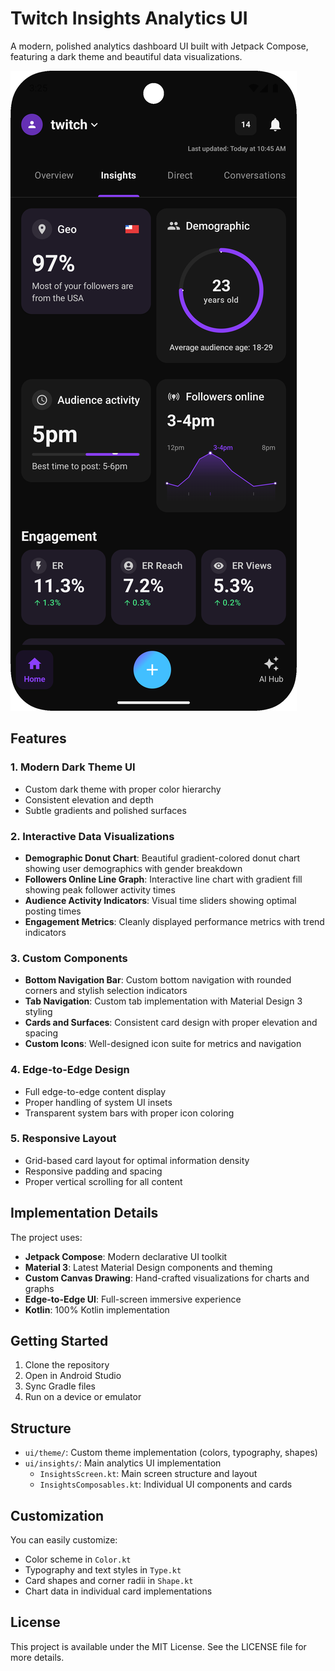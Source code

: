 # Twitch Insights Analytics UI

A modern, polished analytics dashboard UI built with Jetpack Compose, featuring a dark theme and beautiful data visualizations.

![Twitch Insights Analytics UI](app/src/main/res/drawable/main.png)

## Features

### 1. Modern Dark Theme UI
- Custom dark theme with proper color hierarchy
- Consistent elevation and depth
- Subtle gradients and polished surfaces

### 2. Interactive Data Visualizations
- **Demographic Donut Chart**: Beautiful gradient-colored donut chart showing user demographics with gender breakdown
- **Followers Online Line Graph**: Interactive line chart with gradient fill showing peak follower activity times
- **Audience Activity Indicators**: Visual time sliders showing optimal posting times
- **Engagement Metrics**: Cleanly displayed performance metrics with trend indicators

### 3. Custom Components
- **Bottom Navigation Bar**: Custom bottom navigation with rounded corners and stylish selection indicators
- **Tab Navigation**: Custom tab implementation with Material Design 3 styling
- **Cards and Surfaces**: Consistent card design with proper elevation and spacing
- **Custom Icons**: Well-designed icon suite for metrics and navigation

### 4. Edge-to-Edge Design
- Full edge-to-edge content display
- Proper handling of system UI insets
- Transparent system bars with proper icon coloring

### 5. Responsive Layout
- Grid-based card layout for optimal information density
- Responsive padding and spacing
- Proper vertical scrolling for all content

## Implementation Details

The project uses:
- **Jetpack Compose**: Modern declarative UI toolkit
- **Material 3**: Latest Material Design components and theming
- **Custom Canvas Drawing**: Hand-crafted visualizations for charts and graphs
- **Edge-to-Edge UI**: Full-screen immersive experience
- **Kotlin**: 100% Kotlin implementation

## Getting Started

1. Clone the repository
2. Open in Android Studio
3. Sync Gradle files
4. Run on a device or emulator

## Structure

- `ui/theme/`: Custom theme implementation (colors, typography, shapes)
- `ui/insights/`: Main analytics UI implementation
  - `InsightsScreen.kt`: Main screen structure and layout
  - `InsightsComposables.kt`: Individual UI components and cards

## Customization

You can easily customize:
- Color scheme in `Color.kt`
- Typography and text styles in `Type.kt`
- Card shapes and corner radii in `Shape.kt`
- Chart data in individual card implementations

## License

This project is available under the MIT License. See the LICENSE file for more details. 